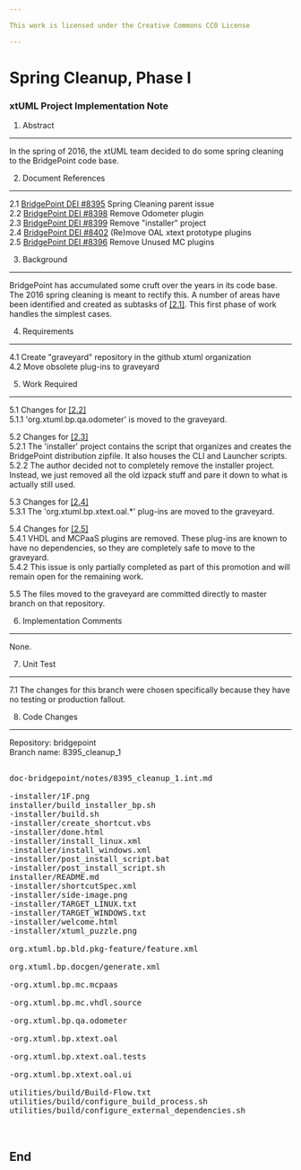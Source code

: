 ```yaml
---

This work is licensed under the Creative Commons CC0 License

---
```


# Spring Cleanup, Phase I
### xtUML Project Implementation Note


1. Abstract
-----------
In the spring of 2016, the xtUML team decided to do some spring cleaning to the BridgePoint code base.

2. Document References
----------------------
<a id="2.1"></a>2.1 [BridgePoint DEI #8395](https://support.onefact.net/issues/8395) Spring Cleaning parent issue    
<a id="2.2"></a>2.2 [BridgePoint DEI #8398](https://support.onefact.net/issues/8398) Remove Odometer plugin    
<a id="2.3"></a>2.3 [BridgePoint DEI #8399](https://support.onefact.net/issues/8399) Remove "installer" project  
<a id="2.4"></a>2.4 [BridgePoint DEI #8402](https://support.onefact.net/issues/8402) (Re)move OAL xtext prototype plugins   
<a id="2.5"></a>2.5 [BridgePoint DEI #8396](https://support.onefact.net/issues/8396) Remove Unused MC plugins  

3. Background
-------------
BridgePoint has accumulated some cruft over the years in its code base.  The 2016 spring cleaning
is meant to rectify this.  A number of areas have been identified and created as subtasks of [[2.1]](#2.1).
This first phase of work handles the simplest cases.  

4. Requirements
---------------
4.1 Create "graveyard" repository in the github xtuml organization    
4.2 Move obsolete plug-ins to graveyard    

5. Work Required
----------------
5.1 Changes for [[2.2]](#2.2)  
5.1.1  'org.xtuml.bp.qa.odometer' is moved to the graveyard.  

5.2 Changes for [[2.3]](#2.3)  
5.2.1  The 'installer' project contains the script that organizes and creates the BridgePoint distribution
  zipfile.  It also houses the CLI and Launcher scripts.  
5.2.2  The author decided not to completely remove the installer project. Instead, we just removed all the 
  old izpack stuff and pare it down to what is actually still used.  
  
5.3 Changes for [[2.4]](#2.4)  
5.3.1  The 'org.xtuml.bp.xtext.oal.*' plug-ins are moved to the graveyard.  

5.4 Changes for [[2.5]](#2.5)  
5.4.1  VHDL and MCPaaS plugins are removed. These plug-ins are known to have no dependencies, so they are 
  completely safe to move to the graveyard.  
5.4.2  This issue is only partially completed as part of this promotion and will remain open for the remaining
  work.  

5.5 The files moved to the graveyard are committed directly to master branch on that repository.  

6. Implementation Comments
--------------------------
None.

7. Unit Test
------------
7.1  The changes for this branch were chosen specifically because they have no testing or production fallout.  

8. Code Changes
---------------
Repository: bridgepoint  
Branch name: 8395_cleanup_1

<pre>

doc-bridgepoint/notes/8395_cleanup_1.int.md

-installer/1F.png
installer/build_installer_bp.sh
-installer/build.sh
-installer/create_shortcut.vbs
-installer/done.html
-installer/install_linux.xml
-installer/install_windows.xml
-installer/post_install_script.bat
-installer/post_install_script.sh
installer/README.md
-installer/shortcutSpec.xml
-installer/side-image.png
-installer/TARGET_LINUX.txt
-installer/TARGET_WINDOWS.txt
-installer/welcome.html
-installer/xtuml_puzzle.png

org.xtuml.bp.bld.pkg-feature/feature.xml

org.xtuml.bp.docgen/generate.xml

-org.xtuml.bp.mc.mcpaas

-org.xtuml.bp.mc.vhdl.source

-org.xtuml.bp.qa.odometer

-org.xtuml.bp.xtext.oal

-org.xtuml.bp.xtext.oal.tests

-org.xtuml.bp.xtext.oal.ui

utilities/build/Build-Flow.txt
utilities/build/configure_build_process.sh
utilities/build/configure_external_dependencies.sh


</pre>

End
---

